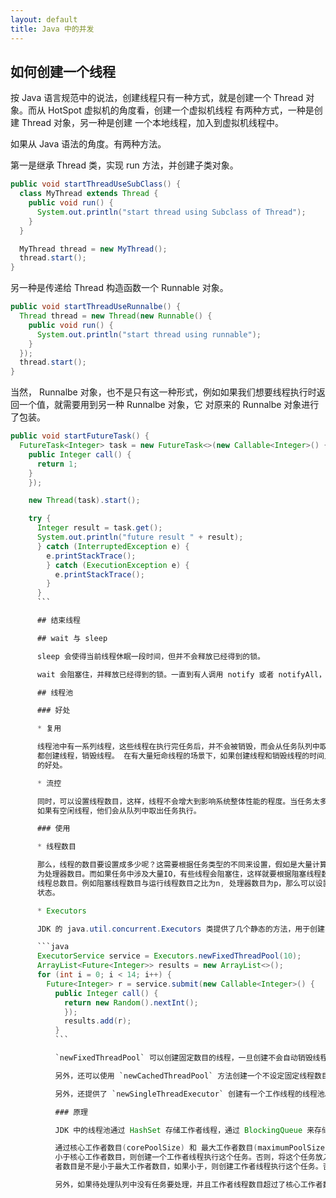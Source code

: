 ```yaml
---
layout: default
title: Java 中的并发
---
```



## 如何创建一个线程

按 Java 语言规范中的说法，创建线程只有一种方式，就是创建一个 Thread 对象。而从 HotSpot 虚拟机的角度看，创建一个虚拟机线程
有两种方式，一种是创建 Thread 对象，另一种是创建 一个本地线程，加入到虚拟机线程中。

如果从 Java 语法的角度。有两种方法。

第一是继承 Thread 类，实现 run 方法，并创建子类对象。

```java
public void startThreadUseSubClass() {
  class MyThread extends Thread {
    public void run() {
      System.out.println("start thread using Subclass of Thread");
    }
  }

  MyThread thread = new MyThread();
  thread.start();
}
```

另一种是传递给 Thread 构造函数一个 Runnable 对象。

```java
public void startThreadUseRunnalbe() {
  Thread thread = new Thread(new Runnable() {
    public void run() {
      System.out.println("start thread using runnable");
    }
  });
  thread.start();
}
```

当然， Runnalbe 对象，也不是只有这一种形式，例如如果我们想要线程执行时返回一个值，就需要用到另一种 Runnalbe 对象，它
对原来的 Runnalbe 对象进行了包装。

```java
public void startFutureTask() {
  FutureTask<Integer> task = new FutureTask<>(new Callable<Integer>() {
    public Integer call() {
      return 1;
    }
    });

    new Thread(task).start();

    try {
      Integer result = task.get();
      System.out.println("future result " + result);
      } catch (InterruptedException e) {
        e.printStackTrace();
        } catch (ExecutionException e) {
          e.printStackTrace();
        }
      }
      ```

      ## 结束线程

      ## wait 与 sleep

      sleep 会使得当前线程休眠一段时间，但并不会释放已经得到的锁。

      wait 会阻塞住，并释放已经得到的锁。一直到有人调用 notify 或者 notifyAll，它会重新尝试得到锁，然后再唤醒。

      ## 线程池

      ### 好处

      * 复用

      线程池中有一系列线程，这些线程在执行完任务后，并不会被销毁，而会从任务队列中取出任务，执行这些任务。这样，就避免为每个任务
      都创建线程，销毁线程。 在有大量短命线程的场景下，如果创建线程和销毁线程的时间比线程执行任务的时间还长，显然是不划算的，这时候，使用线程池就会有明显
      的好处。

      * 流控

      同时，可以设置线程数目，这样，线程不会增大到影响系统整体性能的程度。当任务太多时，可以在队列中排队，
      如果有空闲线程，他们会从队列中取出任务执行。

      ### 使用

      * 线程数目

      那么，线程的数目要设置成多少呢？这需要根据任务类型的不同来设置，假如是大量计算型的任务，他们不会阻塞，那么可以将线程数目设置
      为处理器数目。而如果任务中涉及大量IO，有些线程会阻塞住，这样就要根据阻塞线程数目与运行线程数目的比例，以及处理器数目来设置
      线程总数目。例如阻塞线程数目与运行线程数目之比为n, 处理器数目为p，那么可以设置 n * (p + 1) 个线程，保证有 n 个线程处于运行
      状态。

      * Executors

      JDK 的 java.util.concurrent.Executors 类提供了几个静态的方法，用于创建不同类型的线程池。

      ```java
      ExecutorService service = Executors.newFixedThreadPool(10);
      ArrayList<Future<Integer>> results = new ArrayList<>();
      for (int i = 0; i < 14; i++) {
        Future<Integer> r = service.submit(new Callable<Integer>() {
          public Integer call() {
            return new Random().nextInt();
            });
            results.add(r);
          }
          ```

          `newFixedThreadPool` 可以创建固定数目的线程，一旦创建不会自动销毁线程，即便长期没有任务。除非显式关闭线程池。如果任务队列中有任务，就取出任务执行。

          另外，还可以使用 `newCachedThreadPool` 方法创建一个不设定固定线程数目的线程池，它有一个特性，线程完成任务后，如果一分钟之内又有新任务，就会复用这个线程执行新任务。如果超过一分钟还没有任务执行，就会自动销毁。

          另外，还提供了 `newSingleThreadExecutor` 创建有一个工作线程的线程池。

          ### 原理

          JDK 中的线程池通过 HashSet 存储工作者线程，通过 BlockingQueue 来存储待处理任务。

          通过核心工作者数目(corePoolSize) 和 最大工作者数目(maximumPoolSize) 来确定如何处理任务。如果当前工作者线程数目
          小于核心工作者数目，则创建一个工作者线程执行这个任务。否则，将这个任务放入待处理队列。如果入队失败，再看看当前工作
          者数目是不是小于最大工作者数目，如果小于，则创建工作者线程执行这个任务。否则，拒绝执行这个任务。

          另外，如果待处理队列中没有任务要处理，并且工作者线程数目超过了核心工作者数目，那么，需要减少工作者线程数目。
